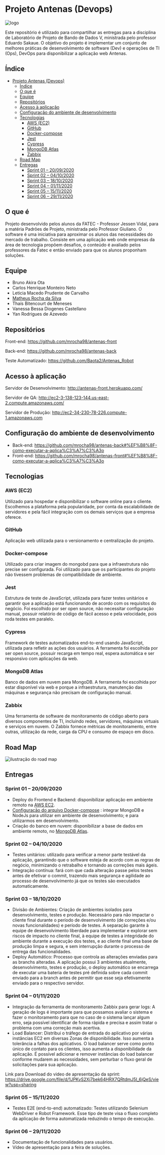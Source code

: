 # Projeto Antenas (Devops)

![logo](https://raw.githubusercontent.com/mrocha98/antenas-front/master/public/apple-touch-icon.png)

Este repositório é utilizado para compartilhar as entregas para a disciplina de Laboratório de Projeto de Bando de Dados V, ministrada pelo professor Eduardo Sakaue.
O objetivo do projeto é implementar um conjunto de melhores práticas de desenvolvimento de software (Dev) e operações de TI (Ops), DevOps para disponibilizar a aplicação web Antenas.

## Índice

- [Projeto Antenas (Devops)](#projeto-antenas-devops)
  - [Índice](#índice)
  - [O que é](#o-que-é)
  - [Equipe](#equipe)
  - [Repositórios](#repositórios)
  - [Acesso à aplicação](#acesso-à-aplicação)
  - [Configuração do ambiente de desenvolvimento](#configuração-do-ambiente-de-desenvolvimento)
  - [Tecnologias](#tecnologias)
    - [AWS (EC2)](#aws-ec2)
    - [GitHub](#github)
    - [Docker-compose](#docker-compose)
    - [Jest](#jest)
    - [Cypress](#cypress)
    - [MongoDB Atlas](#mongodb-atlas)
    - [Zabbix](#zabbix)
  - [Road Map](#road-map)
  - [Entregas](#entregas)
    - [Sprint 01 – 20/09/2020](#sprint-01--20092020)
    - [Sprint 02 – 04/10/2020](#sprint-02--04102020)
    - [Sprint 03 – 18/10/2020](#sprint-03--18102020)
    - [Sprint 04 – 01/11/2020](#sprint-04--01112020)
    - [Sprint 05 – 15/11/2020](#sprint-05--15112020)
    - [Sprint 06 – 29/11/2020](#sprint-06--29112020)

## O que é

Projeto desenvolvido pelos alunos da FATEC - Professor Jessen Vidal, para a matéria Padrões de Projeto, ministrada pelo Professor Giuliano.
O software é uma iniciativa para aproximar os alunos das necessidades do mercado de trabalho. Consiste em uma aplicação web onde empresas da área de tecnologia propõem desafios, o conteúdo é avaliado pelos professores da Fatec e então enviado para que os alunos proponham soluções.

## Equipe

- Bruno Akira Ota
- Carlos Henrique Monteiro Neto
- Leticia Macedo Prudente de Carvalho
- [Matheus Rocha da Silva](https://www.linkedin.com/in/matheus-rocha-da-silva-b8504a1a5/)
- Thaís Bitencourt de Meneses
- Vanessa Bessa Diogenes Castellano
- Yan Rodrigues de Azevedo

## Repositórios

Front-end: <https://github.com/mrocha98/antenas-front>

Back-end: <https://github.com/mrocha98/antenas-back>

Teste Automatizado: <https://github.com/Baota2/Antenas_Robot>

## Acesso à aplicação

Servidor de Desenvolvimento: <http://antenas-front.herokuapp.com/>

Servidor de QA: <http://ec2-3-138-123-144.us-east-2.compute.amazonaws.com/>

Servidor de Produção: <http://ec2-34-230-78-226.compute-1.amazonaws.com>

## Configuração do ambiente de desenvolvimento

- Back-end: <https://github.com/mrocha98/antenas-back#%EF%B8%8F-como-executar-a-aplica%C3%A7%C3%A3o>
- Front-end: <https://github.com/mrocha98/antenas-front#%EF%B8%8F-como-executar-a-aplica%C3%A7%C3%A3o>

## Tecnologias

### AWS (EC2)

Utilizado para hospedar e disponibilizar o software online para o cliente. Escolhemos a plataforma pela popularidade, por conta da escalabilidade de servidores e pela fácil integração com os demais serviços que a empresa oferece.

### GitHub

Aplicação web utilizada para o versionamento e centralização do projeto.

### Docker-compose

Utilizado para criar imagem do mongobd para que a infraestrutura não precise ser configurada. Foi utilizado para que os participantes do projeto não tivessem problemas de compatibilidade de ambiente. 

### Jest

Estrutura de teste de JavaScript, utilizada para fazer testes unitários e garantir que a aplicação está funcionando de acordo com os requisitos do negócio. Foi escolhido por ser open source, não necessitar configuração manual, possuir relatório de código de fácil acesso e pela velocidade, pois roda testes em paralelo.

### Cypress

Framework de testes automatizados end-to-end usando JavaScript, utilizada para refletir as ações dos usuários. A ferramenta foi escolhida por ser open source, possuir recarga em tempo real, espera automática e ser responsivo com aplicações da web.

### MongoDB Atlas

Banco de dados em nuvem para MongoDB. A ferramenta foi escolhida por estar disponível via web e porque a infraestrutura, manutenção das máquinas e segurança não precisam de configuração manual.

### Zabbix

Uma ferramenta de software de monitoramento de código aberto para diversos componentes de TI, incluindo redes, servidores, máquinas virtuais e serviços em nuvem. O Zabbix fornece métricas de monitoramento, entre outras, utilização da rede, carga da CPU e consumo de espaço em disco.

## Road Map

![ilustração do road map](.github/images/roadmap.jpeg)

## Entregas

### Sprint 01 – 20/09/2020

- Deploy do Frontend e Backend: disponibilizar aplicação em ambiente remoto na [AWS EC2](https://aws.amazon.com/ec2/?ec2-whats-new.sort-by=item.additionalFields.postDateTime&ec2-whats-new.sort-order=desc).
- [Configuração do arquivo Docker-compose](https://github.com/mrocha98/antenas-back/blob/master/docker-compose.yml) : integrar MongoDB e NodeJs para utilizar em ambiente de desenvolvimento; e para utilizarmos em desenvolvimento.
- Criação do banco em nuvem:  disponibilizar a base de dados em ambiente remoto, no [MongoDB Atlas](https://www.mongodb.com/cloud/atlas).

### Sprint 02 – 04/10/2020

- Testes unitários: utilizado para verificar a menor parte testável da aplicação, garantindo que o software esteja de acordo com as regras de negócio, minimizando o retrabalho e tornando as correções mais ágeis.
- Integração contínua: fará com que cada alteração passe pelos testes antes de efetivar o commit, trazendo mais segurança e agilidade ao processo de desenvolvimento já que os testes são executados automaticamente.

### Sprint 03 – 18/10/2020

- Divisão de Ambientes: Criação de ambientes isolados para desenvolvimento, testes e produção. Necessário para não impactar o cliente final durante o período de desenvolvimento (de correções e/ou novas funcionalidades) e período de testes. A separação garante à equipe de desenvolvimento liberdade para implementar e explorar sem riscos de impacto no cliente final, à equipe de testes a integridade do ambiente durante a execução dos testes, e ao cliente final uma base de produção limpa e segura, e sem interrupção durante o processo de entrega das funcionalidades.
- Deploy Automático: Processo que controla as alterações enviadas para as branchs alteradas. A aplicação possui 3 ambientes atualmente, desenvolvimento, testes e produção, o deploy automático se encarrega de executar uma bateria de testes pré definida sobre cada commit enviado para a branch antes de permitir que esse seja efetivamente enviado para o respectivo servidor.

### Sprint 04 – 01/11/2020

- Integração da ferramenta de monitoramento Zabbix para gerar logs: A geração de logs é importante para que possamos avaliar o sistema e fazer o monitoramento para que no  caso de o sistema lançar algum erro, seja possível identificar de forma rápida e precisa e assim tratar o problema com uma correção mais acertiva.
- Load Balancer: Distribui o tráfego de entrada do aplicativo por várias instâncias EC2 em diversas Zonas de disponibilidade. Isso aumenta a tolerância a falhas dos aplicativos. O load balancer serve como ponto único de contato para os clientes, isso aumenta a disponibilidade da aplicação. É possível adicionar e remover instâncias do load balancer conforme mudarem as necessidades, sem perturbar o fluxo geral de solicitações para sua aplicação. 

Link para Download do video de apresentação da sprint: https://drive.google.com/file/d/1JPKvS2Xj7bek64HRX7QRtdmJ5I_6jQeS/view?usp=sharing

### Sprint 05 – 15/11/2020

- Testes E2E (end-to-end) automatizado: Testes utilizando Selenium WebDriver e Robot Framework. Esse tipo de teste visa o fluxo completo da aplicação de forma automatizada reduzindo o tempo de execução.

### Sprint 06 – 29/11/2020

- Documentação de funcionalidades para usuários.
- Vídeo de apresentação para a feira de soluções.

